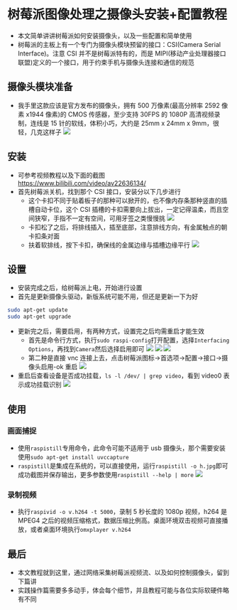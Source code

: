 # 树莓派图像处理之摄像头安装+配置教程

- 本文简单讲讲树莓派如何安装摄像头，以及一些配置和简单使用
- 树莓派的主板上有一个专门为摄像头模块预留的接口：CSI(Camera Serial Interface)。注意 CSI 并不是树莓派特有的，而是 MIPI(移动产业处理器接口联盟)定义的一个接口，用于约束手机与摄像头连接和通信的规范

## 摄像头模块准备

- 我手里这款应该是官方发布的摄像头，拥有 500 万像素(最高分辨率 2592 像素 x1944 像素)的 CMOS 传感器，至少支持 30FPS 的 1080P 高清视频录制，连线是 15 针的软线，体积小巧，大约是 25mm x 24mm x 9mm，很轻，几克这样子
  ![ ](https://raw.githubusercontent.com/xxred/xxred.github.io/image/imgsIMG_20191128_232908.jpg)

## 安装

- 可参考视频教程以及下面的截图 https://www.bilibili.com/video/av22636134/
- 首先树莓派关机，找到那个 CSI 接口，安装分以下几步进行
  - 这个卡扣不同于贴着板子的那种可以掀开的，也不像内存条那种竖直的插槽自动卡位，这个 CSI 插槽的卡扣需要向上拔出，一定记得温柔，而且空间狭窄，手指不一定有空间，可用牙签之类慢慢挑
    ![ ](https://raw.githubusercontent.com/xxred/xxred.github.io/image/imgs20191129021415.png)
  - 卡扣松了之后，将排线插入，插至底部，注意排线方向，有金属触点的朝卡扣条对面
  - 扶着软排线，按下卡扣，确保线的金属边缘与插槽边缘平行
    ![ ](https://raw.githubusercontent.com/xxred/xxred.github.io/image/imgs20191129021542.png)

## 设置

- 安装完成之后，给树莓派上电，开始进行设置
- 首先是更新摄像头驱动，新版系统可能不用，但还是更新一下为好

```bash
sudo apt-get update
sudo apt-get upgrade
```

- 更新完之后，需要启用，有两种方式，设置完之后均需重启才能生效
  - 首先是命令行方式，执行`sudo raspi-config`打开配置，选择`Interfacing Options`，再找到`Camera`然后选择启用即可
    ![ ](https://raw.githubusercontent.com/xxred/xxred.github.io/image/imgs%E9%85%8D%E7%BD%AE1.png)
    ![ ](https://raw.githubusercontent.com/xxred/xxred.github.io/image/imgs%E9%85%8D%E7%BD%AE2.png)
    ![ ](https://raw.githubusercontent.com/xxred/xxred.github.io/image/imgs%E9%85%8D%E7%BD%AE3.png)
  - 第二种是直接 vnc 连接上去，点击树莓派图标->首选项->配置->接口->摄像头启用-ok 重启
    ![ ](https://raw.githubusercontent.com/xxred/xxred.github.io/image/imgsTIM%E5%9B%BE%E7%89%8720191127221308.png)
- 重启后查看设备是否成功挂载，`ls -l /dev/ | grep video`，看到 video0 表示成功挂载识别
  ![ ](https://raw.githubusercontent.com/xxred/xxred.github.io/image/imgsTIM%E5%9B%BE%E7%89%8720191127225236.png)

## 使用

### 画面捕捉

- 使用`raspistill`专用命令，此命令可能不适用于 usb 摄像头，那个需要安装使用`sudo apt-get install uvccapture`
- `raspistill`是集成在系统的，可以直接使用，运行`raspistill -o h.jpg`即可成功截图并保存输出，更多参数使用`raspistill --help | more`
  ![](https://raw.githubusercontent.com/xxred/xxred.github.io/image/imgsTIM%E5%9B%BE%E7%89%8720191127224049.png)

### 录制视频

- 执行`raspivid -o v.h264 -t 5000`，录制 5 秒长度的 1080p 视频，h264 是 MPEG4 之后的视频压缩格式，数据压缩比例高。桌面环境双击视频可直接播放，或者桌面环境执行`omxplayer v.h264`

## 最后

- 本文教程就到这里，通过网络采集树莓派视频流、以及如何控制摄像头，留到下篇讲
- 实践操作篇需要多多动手，体会每个细节，并且教程可能与各位实际软硬件略有不同
